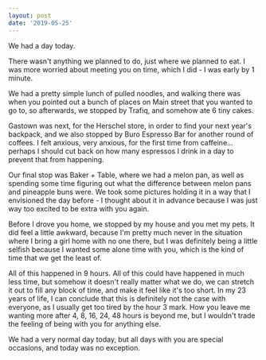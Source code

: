 ```yaml
---
layout: post
date: '2019-05-25'
---
```


We had a day today.

There wasn't anything we planned to do, just where we planned to eat. I was more worried about meeting you on time, which I did - I was early by 1 minute.

We had a pretty simple lunch of pulled noodles, and walking there was when you pointed out a bunch of places on Main street that you wanted to go to, so afterwards, we stopped by Trafiq, and somehow ate 6 tiny cakes.

Gastown was next, for the Herschel store, in order to find your next year's backpack, and we also stopped by Buro Espresso Bar for another round of coffees. I felt anxious, very anxious, for the first time  from caffeine... perhaps I should cut back on how many espressos I drink in a day to prevent that from happening.

Our final stop was Baker + Table, where we had a melon pan, as well as spending some time figuring out what the difference between melon pans and pineapple buns were. We took some pictures holding it in a way that I envisioned the day before - I thought about it in advance because I was just way too excited to be extra with you again.

Before I drove you home, we stopped by my house and you met my pets. It did feel a little awkward, because I'm pretty much never in the situation where I bring a girl home with no one there, but I was definitely being a little selfish because I wanted some alone time with you, which is the kind of time that we get the least of.

All of this happened in 9 hours. All of this could have happened in much less time, but somehow it doesn't really matter what we do, we can stretch it out to fill any block of time, and make it feel like it's too short. In my 23 years of life, I can conclude that this is definitely not the case with everyone, as I usually get too tired by the hour 3 mark. How you leave me wanting more after 4, 8, 16, 24, 48 hours is beyond me, but I wouldn't trade the feeling of being with you for anything else.

We had a very normal day today, but all days with you are special occasions, and today was no exception.